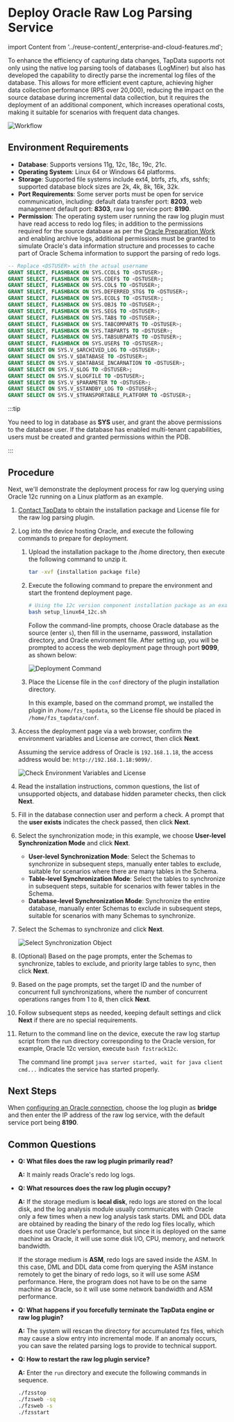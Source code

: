# Deploy Oracle Raw Log Parsing Service
import Content from '../reuse-content/_enterprise-and-cloud-features.md';

<Content />

To enhance the efficiency of capturing data changes, TapData supports not only using the native log parsing tools of databases (LogMiner) but also has developed the capability to directly parse the incremental log files of the database. This allows for more efficient event capture, achieving higher data collection performance (RPS over 20,000), reducing the impact on the source database during incremental data collection, but it requires the deployment of an additional component, which increases operational costs, making it suitable for scenarios with frequent data changes.

![Workflow](../images/raw_logs_workflow.png)

## Environment Requirements

* **Database**: Supports versions 11g, 12c, 18c, 19c, 21c.
* **Operating System**: Linux 64 or Windows 64 platforms.
* **Storage**: Supported file systems include ext4, btrfs, zfs, xfs, sshfs; supported database block sizes are 2k, 4k, 8k, 16k, 32k.
* **Port Requirements**: Some server ports must be open for service communication, including: default data transfer port: **8203**, web management default port: **8303**, raw log service port: **8190**.
* **Permission**: The operating system user running the raw log plugin must have read access to redo log files; in addition to the permissions required for the source database as per the [Oracle Preparation Work](../prerequisites/on-prem-databases/oracle.md) and enabling archive logs, additional permissions must be granted to simulate Oracle's data information structure and processes to cache part of Oracle Schema information to support the parsing of redo logs.

```sql
-- Replace <DSTUSER> with the actual username
GRANT SELECT, FLASHBACK ON SYS.CCOL$ TO <DSTUSER>;
GRANT SELECT, FLASHBACK ON SYS.CDEF$ TO <DSTUSER>;
GRANT SELECT, FLASHBACK ON SYS.COL$ TO <DSTUSER>;
GRANT SELECT, FLASHBACK ON SYS.DEFERRED_STG$ TO <DSTUSER>;
GRANT SELECT, FLASHBACK ON SYS.ECOL$ TO <DSTUSER>;
GRANT SELECT, FLASHBACK ON SYS.OBJ$ TO <DSTUSER>;
GRANT SELECT, FLASHBACK ON SYS.SEG$ TO <DSTUSER>;
GRANT SELECT, FLASHBACK ON SYS.TAB$ TO <DSTUSER>;
GRANT SELECT, FLASHBACK ON SYS.TABCOMPART$ TO <DSTUSER>;
GRANT SELECT, FLASHBACK ON SYS.TABPART$ TO <DSTUSER>;
GRANT SELECT, FLASHBACK ON SYS.TABSUBPART$ TO <DSTUSER>;
GRANT SELECT, FLASHBACK ON SYS.USER$ TO <DSTUSER>;
GRANT SELECT ON SYS.V_$ARCHIVED_LOG TO <DSTUSER>;
GRANT SELECT ON SYS.V_$DATABASE TO <DSTUSER>;
GRANT SELECT ON SYS.V_$DATABASE_INCARNATION TO <DSTUSER>;
GRANT SELECT ON SYS.V_$LOG TO <DSTUSER>;
GRANT SELECT ON SYS.V_$LOGFILE TO <DSTUSER>;
GRANT SELECT ON SYS.V_$PARAMETER TO <DSTUSER>;
GRANT SELECT ON SYS.V_$STANDBY_LOG TO <DSTUSER>;
GRANT SELECT ON SYS.V_$TRANSPORTABLE_PLATFORM TO <DSTUSER>;
```

:::tip

You need to log in database as **SYS** user, and grant the above permissions to the database user. If the database has enabled multi-tenant capabilities, users must be created and granted permissions within the PDB.

:::

## Procedure

Next, we'll demonstrate the deployment process for raw log querying using Oracle 12c running on a Linux platform as an example.

1. [Contact TapData](mailto:team@tapdata.io) to obtain the installation package and License file for the raw log parsing plugin.

2. Log into the device hosting Oracle, and execute the following commands to prepare for deployment.

    1. Upload the installation package to the /home directory, then execute the following command to unzip it.

       ```bash
       tar -xvf {installation package file}
       ```

    2. Execute the following command to prepare the environment and start the frontend deployment page.

       ```bash
       # Using the 12c version component installation package as an example
       bash setup_linux64_12c.sh
       ```

       Follow the command-line prompts, choose Oracle database as the source (enter `s`), then fill in the username, password, installation directory, and Oracle environment file. After setting up, you will be prompted to access the web deployment page through port **9099**, as shown below:

       ![Deployment Command](../images/deploy_fzs.png)

    3. Place the License file in the `conf` directory of the plugin installation directory.

       In this example, based on the command prompt, we installed the plugin in `/home/fzs_tapdata`, so the License file should be placed in `/home/fzs_tapdata/conf`.

3. Access the deployment page via a web browser, confirm the environment variables and License are correct, then click **Next**.

   Assuming the service address of Oracle is `192.168.1.18`, the access address would be: `http://192.168.1.18:9099/`.

   ![Check Environment Variables and License](../images/check_env.png)

4. Read the installation instructions, common questions, the list of unsupported objects, and database hidden parameter checks, then click **Next**.

5. Fill in the database connection user and perform a check. A prompt that the **user exists** indicates the check passed, then click **Next**.

6. Select the synchronization mode; in this example, we choose **User-level Synchronization Mode** and click **Next**.

    * **User-level Synchronization Mode**: Select the Schemas to synchronize in subsequent steps, manually enter tables to exclude, suitable for scenarios where there are many tables in the Schema.
    * **Table-level Synchronization Mode**: Select the tables to synchronize in subsequent steps, suitable for scenarios with fewer tables in the Schema.
    * **Database-level Synchronization Mode**: Synchronize the entire database, manually enter Schemas to exclude in subsequent steps, suitable for scenarios with many Schemas to synchronize.
   
7. Select the Schemas to synchronize and click **Next**.

   ![Select Synchronization Object](../images/select_schema.png)

8. (Optional) Based on the page prompts, enter the Schemas to synchronize, tables to exclude, and priority large tables to sync, then click **Next**.

9. Based on the page prompts, set the target ID and the number of concurrent full synchronizations, where the number of concurrent operations ranges from 1 to 8, then click **Next**.

10. Follow subsequent steps as needed, keeping default settings and click **Next** if there are no special requirements.

11. Return to the command line on the device, execute the raw log startup script from the run directory corresponding to the Oracle version, for example, Oracle 12c version, execute `bash fzstrack12c`.

    The command line prompt `java server started, wait for java client cmd...` indicates the service has started properly.

## Next Steps

When [configuring an Oracle connection](../prerequisites/on-prem-databases/oracle.md), choose the log plugin as **bridge** and then enter the IP address of the raw log service, with the default service port being **8190**.

## Common Questions

* **Q: What files does the raw log plugin primarily read?**

  **A:** It mainly reads Oracle's redo log logs.

* **Q: What resources does the raw log plugin occupy?**

  **A:** If the storage medium is **local disk**, redo logs are stored on the local disk, and the log analysis module usually communicates with Oracle only a few times when a new log analysis task starts. DML and DDL data are obtained by reading the binary of the redo log files locally, which does not use Oracle's performance, but since it is deployed on the same machine as Oracle, it will use some disk I/O, CPU, memory, and network bandwidth.

  If the storage medium is **ASM**, redo logs are saved inside the ASM. In this case, DML and DDL data come from querying the ASM instance remotely to get the binary of redo logs, so it will use some ASM performance. Here, the program does not have to be on the same machine as Oracle, so it will use some network bandwidth and ASM performance.

* **Q: What happens if you forcefully terminate the TapData engine or raw log plugin?**

  **A:** The system will rescan the directory for accumulated fzs files, which may cause a slow entry into incremental mode. If an anomaly occurs, you can save the related parsing logs to provide to technical support.

* **Q: How to restart the raw log plugin service?**

  **A:** Enter the `run` directory and execute the following commands in sequence.

  ```bash
  ./fzsstop
  ./fzsweb -sq
  ./fzsweb -s
  ./fzsstart
  ```